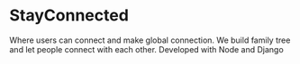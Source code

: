 # StayConnected
Where users can connect and make global connection. We build family tree and let people connect with each other. Developed with Node and Django
